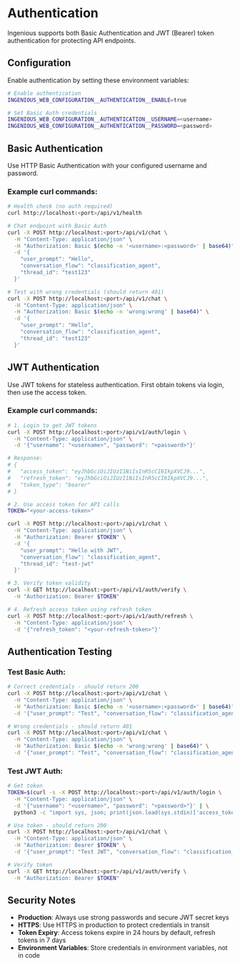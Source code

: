# Authentication

Ingenious supports both Basic Authentication and JWT (Bearer) token authentication for protecting API endpoints.

## Configuration

Enable authentication by setting these environment variables:

```bash
# Enable authentication
INGENIOUS_WEB_CONFIGURATION__AUTHENTICATION__ENABLE=true

# Set Basic Auth credentials
INGENIOUS_WEB_CONFIGURATION__AUTHENTICATION__USERNAME=<username>
INGENIOUS_WEB_CONFIGURATION__AUTHENTICATION__PASSWORD=<password>
```

## Basic Authentication

Use HTTP Basic Authentication with your configured username and password.

### Example curl commands:

```bash
# Health check (no auth required)
curl http://localhost:<port>/api/v1/health

# Chat endpoint with Basic Auth
curl -X POST http://localhost:<port>/api/v1/chat \
  -H "Content-Type: application/json" \
  -H "Authorization: Basic $(echo -n '<username>:<password>' | base64)" \
  -d '{
    "user_prompt": "Hello",
    "conversation_flow": "classification_agent",
    "thread_id": "test123"
  }'

# Test with wrong credentials (should return 401)
curl -X POST http://localhost:<port>/api/v1/chat \
  -H "Content-Type: application/json" \
  -H "Authorization: Basic $(echo -n 'wrong:wrong' | base64)" \
  -d '{
    "user_prompt": "Hello",
    "conversation_flow": "classification_agent",
    "thread_id": "test123"
  }'
```

## JWT Authentication

Use JWT tokens for stateless authentication. First obtain tokens via login, then use the access token.

### Example curl commands:

```bash
# 1. Login to get JWT tokens
curl -X POST http://localhost:<port>/api/v1/auth/login \
  -H "Content-Type: application/json" \
  -d '{"username": "<username>", "password": "<password>"}'

# Response:
# {
#   "access_token": "eyJhbGciOiJIUzI1NiIsInR5cCI6IkpXVCJ9...",
#   "refresh_token": "eyJhbGciOiJIUzI1NiIsInR5cCI6IkpXVCJ9...",
#   "token_type": "bearer"
# }

# 2. Use access token for API calls
TOKEN="<your-access-token>"

curl -X POST http://localhost:<port>/api/v1/chat \
  -H "Content-Type: application/json" \
  -H "Authorization: Bearer $TOKEN" \
  -d '{
    "user_prompt": "Hello with JWT",
    "conversation_flow": "classification_agent",
    "thread_id": "test-jwt"
  }'

# 3. Verify token validity
curl -X GET http://localhost:<port>/api/v1/auth/verify \
  -H "Authorization: Bearer $TOKEN"

# 4. Refresh access token using refresh token
curl -X POST http://localhost:<port>/api/v1/auth/refresh \
  -H "Content-Type: application/json" \
  -d '{"refresh_token": "<your-refresh-token>"}'
```

## Authentication Testing

### Test Basic Auth:
```bash
# Correct credentials - should return 200
curl -X POST http://localhost:<port>/api/v1/chat \
  -H "Content-Type: application/json" \
  -H "Authorization: Basic $(echo -n '<username>:<password>' | base64)" \
  -d '{"user_prompt": "Test", "conversation_flow": "classification_agent", "thread_id": "test"}'

# Wrong credentials - should return 401
curl -X POST http://localhost:<port>/api/v1/chat \
  -H "Content-Type: application/json" \
  -H "Authorization: Basic $(echo -n 'wrong:wrong' | base64)" \
  -d '{"user_prompt": "Test", "conversation_flow": "classification_agent", "thread_id": "test"}'
```

### Test JWT Auth:
```bash
# Get token
TOKEN=$(curl -s -X POST http://localhost:<port>/api/v1/auth/login \
  -H "Content-Type: application/json" \
  -d '{"username": "<username>", "password": "<password>"}' | \
  python3 -c "import sys, json; print(json.load(sys.stdin)['access_token'])")

# Use token - should return 200
curl -X POST http://localhost:<port>/api/v1/chat \
  -H "Content-Type: application/json" \
  -H "Authorization: Bearer $TOKEN" \
  -d '{"user_prompt": "Test JWT", "conversation_flow": "classification_agent", "thread_id": "test-jwt"}'

# Verify token
curl -X GET http://localhost:<port>/api/v1/auth/verify \
  -H "Authorization: Bearer $TOKEN"
```

## Security Notes

- **Production**: Always use strong passwords and secure JWT secret keys
- **HTTPS**: Use HTTPS in production to protect credentials in transit
- **Token Expiry**: Access tokens expire in 24 hours by default, refresh tokens in 7 days
- **Environment Variables**: Store credentials in environment variables, not in code
